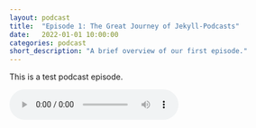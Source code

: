 ```yaml
---
layout: podcast
title:  "Episode 1: The Great Journey of Jekyll-Podcasts"
date:   2022-01-01 10:00:00
categories: podcast
short_description: "A brief overview of our first episode."
---
```


This is a test podcast episode. 

<div>
  <audio controls>
    <source src="https://audio.podigee-cdn.net/1455775-m-7a846c71ddf192fb2352b949bd4f2dca.mp3" type="audio/mpeg">
    Your browser does not support the audio element.
  </audio>
</div>
